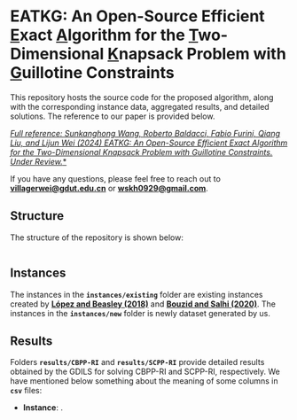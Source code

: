 # EATKG: An Open-Source Efficient <u>E</u>xact <u>A</u>lgorithm for the <u>T</u>wo-Dimensional <u>K</u>napsack Problem with <u>G</u>uillotine Constraints

This repository hosts the source code for the proposed algorithm, along with the corresponding instance data, aggregated results, and detailed solutions. The reference to our paper is provided below.

[**Full reference: Sunkanghong Wang, Roberto Baldacci, Fabio Furini, Qiang Liu, and Lijun Wei* (2024) EATKG: An Open-Source Efficient <u>E</u>xact <u>A</u>lgorithm for the <u>T</u>wo-Dimensional <u>K</u>napsack Problem with <u>G</u>uillotine Constraints. Under Review.**]()

If you have any questions, please feel free to reach out to **[villagerwei@gdut.edu.cn](mailto:villagerwei@gdut.edu.cn)** or **[wskh0929@gmail.com](mailto:wskh0929@gmail.com)**.

## Structure

The structure of the repository is shown below:

```shell

```

## Instances

The instances in the **``instances/existing``** folder are existing instances created by **[López and Beasley (2018)](https://www.sciencedirect.com/science/article/abs/pii/S0305054818300509)** and **[Bouzid and
Salhi (2020)](https://www.sciencedirect.com/science/article/abs/pii/S0377221720302149)**. The instances in the **``instances/new``** folder is newly dataset generated by us.

## Results

Folders **``results/CBPP-RI``** and **``results/SCPP-RI``** provide detailed results obtained by the GDILS for solving CBPP-RI and SCPP-RI, respectively. We have mentioned below something about the meaning of some columns in **``csv``** files:

- **Instance**: .